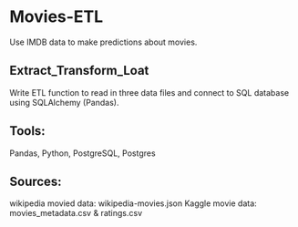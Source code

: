 # Movies-ETL
Use IMDB data to make predictions about movies.
## Extract_Transform_Loat
Write ETL function to read in three data files and connect to SQL database using SQLAlchemy (Pandas).

## Tools:
Pandas, Python, PostgreSQL, Postgres
## Sources:
wikipedia movied data: wikipedia-movies.json
Kaggle movie data: movies_metadata.csv & ratings.csv
